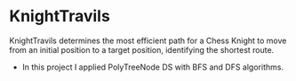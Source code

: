 # KnightTravils
KnightTravils determines the most efficient path for a Chess Knight to move from an initial position to a target position, identifying the shortest route.

* In this project I applied PolyTreeNode DS with BFS and DFS algorithms.

